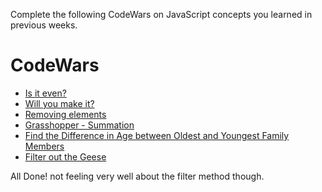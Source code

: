 Complete the following CodeWars on JavaScript concepts you learned in previous weeks.

# CodeWars

- [Is it even?](https://www.codewars.com/kata/555a67db74814aa4ee0001b5/train/javascript)
- [Will you make it?](https://www.codewars.com/kata/5861d28f124b35723e00005e/train/javascript)
- [Removing elements](https://www.codewars.com/kata/5769b3802ae6f8e4890009d2/train/javascript)
- [Grasshopper - Summation](https://www.codewars.com/kata/55d24f55d7dd296eb9000030/train/javascript)
- [Find the Difference in Age between Oldest and Youngest Family Members](https://www.codewars.com/kata/5720a1cb65a504fdff0003e2/train/javascript)
- [Filter out the Geese](https://www.codewars.com/kata/57ee4a67108d3fd9eb0000e7/train/javascript)


All Done! not feeling very well about the filter method though.